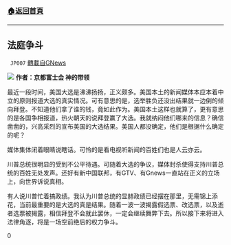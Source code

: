 ###  [:house:返回首頁](https://github.com/ourhimalayas/txt)
---

## 法庭争斗
` JP007` [轉載自GNews](https://gnews.org/zh-hans/566865/)

![](https://gnews-media-offload.s3.amazonaws.com/wp-content/uploads/2020/11/17063313/%E6%B3%95%E5%BA%AD%E4%BA%89%E6%96%97.png)
**作者：京都富士会 神的带领**

最近一段时间，美国大选是沸沸扬扬，正义颇多。美国本土的新闻媒体本应本着中立的原则报道大选的真实情况。可有意思的是，选举胜负还没出结果就一边倒的倾向拜登。不知道他们拿了谁的钱，竟如此作为。美国本土这样也就算了，更有意思的是各国争相报道，热火朝天的说拜登赢了大选。我就纳闷他们哪来的信息？确信凿凿的，兴高采烈的宣布美国的大选结果。美国人都没确定，他们是根据什么确定的呢？

媒体集体闭着眼睛说瞎话。可怜的是看电视听新闻的百姓们也是人云亦云。

川普总统很明显的受到不公平待遇。可随着大选的争议，媒体封杀使得支持川普总统的百姓无处发声。还好有新中国联邦，有GTV、有Gnews一直站在正义的立场上，向世界诉说真相。

有人说川普忙着搞政绩。我认为川普总统的显赫政绩已经摆在那里，无需锦上添花，当前最重要的是大选的真是结果。随着一波一波揭露假选票、改选票，以及逝者选票被揭露，相信拜登不会就此罢休，一定会继续舞弊下去。所以接下来将进入法律角逐，将是一场空前绝后的权力争斗。

0
